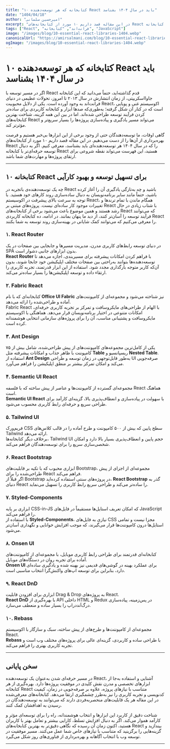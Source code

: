 ```yaml
---
title: "۱۰ کتابخانه که هر توسعه‌دهنده React باید در سال ۱۴۰۴ بشناسد"
date: "1404/04/18"
author: "امیرحسین سلمانی"
excerpt: "در این مقاله قصد داریم ۱۰ مورد از کتابخانه‌های React را که در سال ۱۴۰۴ هر توسعه‌دهنده‌ای باید بشناسد، معرفی کنیم. اگر به دنبال توسعه حرفه‌ای‌تر با کتابخانه React هستید، این فهرست می‌تواند نقطه شروعی برای ارتقای پروژه‌ها و مهارت‌های شما باشد."
tags: ["React", "فرانت‌اند", "کتابخانه", "JavaScript"]
image: "/images/blog/10-essential-react-libraries-1404.webp"
canonicalUrl: "https://amirsalmani.com/blog/10-essential-react-libraries-1404"
ogImage: "/images/blog/10-essential-react-libraries-1404.webp"
---
```


# ۱۰ کتابخانه که هر توسعه‌دهنده React باید در سال ۱۴۰۴ بشناسد

اگر در مسیر توسعه با React قدم گذاشته‌اید، حتماً می‌دانید که این کتابخانه جاوااسکریپتی، از زمان انتشارش در سال ۲۰۱۳ تا امروز، تحولات عظیمی در دنیای فرانت‌اند به وجود آورده است. یکی از دلایل محبوبیت React، اکوسیستم غنی و پویایی است که در کنار آن شکل گرفته؛ به‌طوری‌که صدها ابزار و کتابخانه کاربردی برای ساده‌تر کردن فرآیند توسعه طراحی شده‌اند. اما در بین این همه گزینه، شناخت بهترین کتابخانه‌های React می‌تواند مسیر یادگیری و پیاده‌سازی پروژه‌ها را بسیار سریع‌تر و مؤثرتر کند.

گاهی اوقات، ما توسعه‌دهندگان حتی از وجود برخی از این ابزارها بی‌خبر هستیم و فرصت بهره‌برداری از آن‌ها را از دست می‌دهیم. در این مقاله قصد داریم ۱۰ مورد از کتابخانه‌های React را که در سال ۱۴۰۴ هر توسعه‌دهنده‌ای باید بشناسد، معرفی کنیم. اگر به دنبال توسعه حرفه‌ای‌تر با کتابخانه React هستید، این فهرست می‌تواند نقطه شروعی برای ارتقای پروژه‌ها و مهارت‌های شما باشد.

---

## ۱۰ کتابخانه React برای تسهیل توسعه و بهبود کارآیی

چه یک توسعه‌دهنده‌ی باتجربه در React باشید و چه به‌تازگی یادگیری آن را آغاز کرده باشید، حتماً مانند سایر برنامه‌نویسان به دنبال ساده‌سازی روند کارهای خود هستید. با توجه به سرعت بالای پیشرفت در اکوسیستم React، همگام ماندن با تمام ترندها و تغییرات موجود کار ساده‌ای نیست. پروژه‌های مبتنی بر React با شتاب زیادی در حال رشد هستند و همین موضوع باعث می‌شود برخی از کتابخانه‌های React که می‌توانند فرآیند توسعه را آسان‌تر کنند، از دید ما پنهان بمانند. در ادامه، ده کتابخانه کاربردی React را معرفی می‌کنیم که می‌توانند کمک شایانی در بهینه‌سازی روند توسعه به شما بکنند.

### ۱. React Router  
در دنیای توسعه رابط‌های کاربری مدرن، مدیریت مسیرها و جابجایی بین صفحات در یک SPA بدون ابزارهای جانبی دشوار است.  
**React Router** با فراهم کردن امکانات پیشرفته برای مسیربندی، اجازه می‌دهد تا توسعه‌دهنده‌ها بتوانند به‌راحتی بین صفحات مختلف اپلیکیشن خود جابجا شوند، بدون آن‌که کاربر متوجه بارگذاری مجدد شود. استفاده از این ابزار قدرتمند، تجربه کاربری را ارتقاء داده و توسعه اپلیکیشن‌ها را بسیار ساده‌تر می‌کند.

### ۲. Fabric React  
کتابخانه‌ای که با نام **Office UI Fabric** نیز شناخته می‌شود و مجموعه‌ای از کامپوننت‌های آماده و طراحی‌شده را ارائه می‌دهد.  
Fabric React با الهام از طراحی‌های مایکروسافت و تمرکز بر تجربه کاربری حرفه‌ای، امکانات متنوعی در اختیار برنامه‌نویسان قرار می‌دهد. هماهنگی با اکوسیستم مایکروسافت و پشتیبانی مناسب، آن را برای پروژه‌های سازمانی انتخابی هوشمندانه کرده است.

### ۳. Ant Design  
یکی از کامل‌ترین مجموعه‌های کامپوننت‌های از پیش طراحی‌شده، شامل بیش از ۷۵ کامپوننت با ظاهر جذاب و امکانات پیشرفته مثل **Table** ریسپانسیو و **Nested Table**.  
استفاده از **Ant Design** به‌طور قابل‌توجهی در زمان توسعه و طراحی UI صرفه‌جویی می‌کند و امکان تمرکز بیشتر بر منطق اپلیکیشن را فراهم می‌آورد.

### ۴. Semantic UI React  
مجموعه‌ای گسترده از کامپوننت‌ها و عناصر از پیش ساخته که با فلسفه React هماهنگ است.  
**Semantic UI React** با سهولت در پیاده‌سازی و انعطاف‌پذیری بالا، گزینه‌ای کارآمد برای طراحی سریع و حرفه‌ای رابط کاربری محسوب می‌شود.

### ۵. Tailwind UI  
فریم‌ورک CSS سطح پایین که بیش از ۵۰۰ کامپوننت و طرح آماده را در قالب کلاس‌های Tailwind ارائه می‌دهد.  
برخلاف دیگر کتابخانه‌ها، Tailwind UI حجم پایین و انعطاف‌پذیری بسیار بالا دارد و امکان شخصی‌سازی سریع را برای توسعه‌دهندگان فراهم می‌کند.

### ۶. React Bootstrap  
ابزاری محبوب که با تکیه بر قابلیت‌های Bootstrap، مجموعه‌ای از اجزای از پیش طراحی‌شده را برای React فراهم می‌کند.  
اگر قبلاً از Bootstrap در پروژه‌های سنتی استفاده کرده‌اید، **React Bootstrap** گذر به دنیای React را ساده‌تر می‌کند و طراحی سریع رابط کاربری را تسهیل می‌نماید.

### ۷. Styled-Components  
ابزاری بر پایه CSS-in-JS که امکان تعریف استایل‌ها مستقیماً در فایل‌های JavaScript را فراهم می‌کند.  
با استفاده از **Styled-Components**، نیازی به فایل‌های CSS مجزا نیست و تمامی استایل‌ها درون کامپوننت‌ها قرار می‌گیرند، که موجب افزایش خوانایی و نگهداری آسان‌تر می‌شود.

### ۸. Onsen UI  
کتابخانه‌ای قدرتمند برای طراحی رابط کاربری موبایل، با مجموعه‌ای از کامپوننت‌های آماده برای تجربه روان در دستگاه‌های موبایل.  
**Onsen UI** برای عملکرد بهینه در گوشی‌های قدیمی نیز بهینه شده و یادگیری ساده‌ای دارد، بنابراین برای توسعه اپ‌های واکنش‌گرا انتخاب مناسبی است.

### ۹. React DnD  
ابزاری برای افزودن قابلیت Drag & Drop به پروژه‌های React.  
**React DnD** با بهره‌گیری از API داخلی HTML و Redux در پس‌زمینه، پیاده‌سازی درگ‌اَند‌دراپ را بسیار ساده و منعطف می‌سازد.

### ۱۰. Rebass  
مجموعه‌ای از کامپوننت‌ها و طرح‌های از پیش ساخته، سبک و سازگار با اکوسیستم React.  
**Rebass** با طراحی ساده و کاربردی، گزینه‌ای عالی برای پروژه‌های مختلف وب است و تجربه کاربری بهتری را فراهم می‌کند.

---

## سخن پایانی

در مسیر حرفه‌ای شدن به‌عنوان یک توسعه‌دهنده React، آشنایی و استفاده به‌جا از ابزارهای تخصصی و مدرن نقش کلیدی در موفقیت پروژه‌ها دارد. بهره‌گیری از هر کتابخانه React متناسب با نیازهای پروژه، علاوه بر صرفه‌جویی در زمان، کیفیت کدنویسی و تجربه کاربری را نیز به‌طرز چشمگیری ارتقا می‌دهد. کتابخانه‌های معرفی‌شده در این مقاله هر یک قابلیت‌های منحصربه‌فردی دارند که می‌توانند به توسعه‌دهندگان در رسیدن به اهدافشان کمک کنند.

شناخت دقیق از کاربرد این ابزارها و انتخاب هوشمندانه، راه را برای توسعه‌ای مؤثر و کارآمد هموار می‌کند. اگر به دنبال افزایش تسلط، کارایی بیشتر و تعامل بهتر با کاربران هستید، اکنون زمان آن رسیده که نگاهی دقیق‌تر به بهترین کتابخانه‌های React بیندازید و گزینه‌هایی را برگزینید که متناسب با نیازهای خاص شما عمل می‌کنند. مسیر موفقیت در توسعه وب با انتخاب آگاهانه و بهره‌برداری از فناوری‌های روز شکل می‌گیرد.

---
